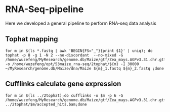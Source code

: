 # RNA-Seq-pipeline

Here we developed a general pipeline to perform RNA-seq data analysis


## Tophat mapping
    for m in $(ls *.fastq | awk 'BEGIN{FS="_"}{print $1}' | uniq); do tophat -p 8 -g 1 -N 2 --no-discordant  --no-mixed -G /home/wuzefeng/MyResearch/genome.db/Maize/gtf/Zea_mays.AGPv3.31.chr.gtf -o /home/wuzefeng/opt/53maize_rna-seq/2tophat/${m} -I 30000 ~/MyResearch/genome.db/Maize/dna/Maize ${m}_1.fastq ${m}_2.fastq ;done
    
## Cufflinks calculate gene expression 

    for m in $(ls ../2tophat);do cufflinks -o $m -p 6 -G /home/wuzefeng/MyResearch/genome.db/Maize/gtf/Zea_mays.AGPv3.31.chr.gtf ../2tophat/$m/accepted_hits.bam;done

